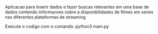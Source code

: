 Aplicacao para inserir dados e fazer buscas relevantes em uma base de dados contendo informacoes sobre a disponibilidades de filmes em series nas diferentes plataformas de streaming

Execute o codigo com o comando: python3 main.py

